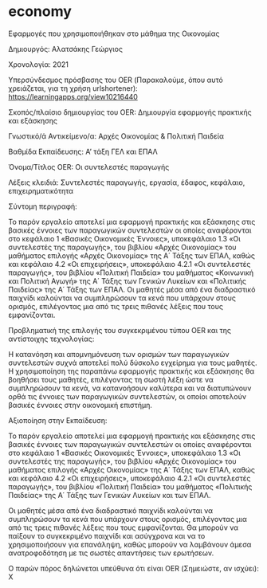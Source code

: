 # economy
Εφαρμογές που χρησιμοποιήθηκαν στο μάθημα της Οικονομίας

Δημιουργός: Αλατσάκης Γεώργιος

Χρονολογία: 2021

Υπερσύνδεσμος πρόσβασης του OER (Παρακαλούμε, όπου αυτό χρειάζεται, για τη χρήση urlshortener): 
https://learningapps.org/view10216440

Σκοπός/πλαίσιο δημιουργίας του OER: Δημιουργία εφαρμογής πρακτικής και εξάσκησης

Γνωστικό/ά Αντικείμενο/α: Αρχές Οικονομίας & Πολιτική Παιδεία

Βαθμίδα Εκπαίδευσης: Α’ τάξη ΓΕΛ και ΕΠΑΛ 

Όνομα/Τίτλος OER: Οι συντελεστές παραγωγής

Λέξεις κλειδιά:  Συντελεστές παραγωγής, εργασία, έδαφος, κεφάλαιο, επιχειρηματικότητα 

Σύντομη περιγραφή:

Το παρόν εργαλείο αποτελεί μια εφαρμογή πρακτικής και εξάσκησης στις βασικές έννοιες των παραγωγικών συντελεστών οι οποίες αναφέρονται στο κεφάλαιο 1 «Βασικές Οικονομικές Έννοιες», υποκεφάλαιο 1.3 «Οι συντελεστές της παραγωγής», του βιβλίου «Αρχές Οικονομίας» του μαθήματος επιλογής «Αρχές Οικονομίας» της Α΄ Τάξης των ΕΠΑΛ, καθώς και κεφάλαιο 4.2 «Οι επιχειρήσεις», υποκεφάλαιο 4.2.1 «Οι συντελεστές παραγωγής», του βιβλίου «Πολιτική Παιδεία» του μαθήματος «Κοινωνική και Πολιτική Αγωγή» της Α΄ Τάξης των Γενικών Λυκείων και «Πολιτικής Παιδείας» της Α΄ Τάξης των ΕΠΑΛ.  Οι μαθητές μέσα από ένα διαδραστικό παιχνίδι καλούνται να συμπληρώσουν τα κενά που υπάρχουν στους ορισμός, επιλέγοντας μια από τις τρεις πιθανές λέξεις που τους εμφανίζονται. 

Προβληματική της επιλογής του συγκεκριμένου τύπου OER και της αντίστοιχης τεχνολογίας: 

Η κατανόηση και απομνημόνευση των ορισμών των παραγωγικών συντελεστών συχνά αποτελεί πολύ δύσκολο εγχείρημα για τους μαθητές. Η χρησιμοποίηση της παραπάνω εφαρμογής πρακτικής και εξάσκησης θα βοηθήσει τους μαθητές, επιλέγοντας τη σωστή λέξη ώστε να συμπληρώσουν τα κενά, να κατανοήσουν καλύτερα και να διατυπώνουν ορθά τις έννοιες των παραγωγικών συντελεστών, οι οποίοι αποτελούν βασικές έννοιες στην οικονομική επιστήμη.

Αξιοποίηση στην Εκπαίδευση: 

Το παρόν εργαλείο αποτελεί μια εφαρμογή πρακτικής και εξάσκησης στις βασικές έννοιες των παραγωγικών συντελεστών οι οποίες αναφέρονται στο κεφάλαιο 1 «Βασικές Οικονομικές Έννοιες», υποκεφάλαιο 1.3 «Οι συντελεστές της παραγωγής», του βιβλίου «Αρχές Οικονομίας» του μαθήματος επιλογής «Αρχές Οικονομίας» της Α΄ Τάξης των ΕΠΑΛ, καθώς και κεφάλαιο 4.2 «Οι επιχειρήσεις», υποκεφάλαιο 4.2.1 «Οι συντελεστές παραγωγής», του βιβλίου «Πολιτική Παιδεία» του μαθήματος  «Πολιτικής Παιδείας» της Α΄ Τάξης των Γενικών Λυκείων και των ΕΠΑΛ. 

Οι μαθητές μέσα από ένα διαδραστικό παιχνίδι καλούνται να συμπληρώσουν τα κενά που υπάρχουν στους ορισμός, επιλέγοντας μια από τις τρεις πιθανές λέξεις που τους εμφανίζονται. Θα μπορούν να παίξουν το συγκεκριμένο παιχνίδι και ασύγχρονα και να το χρησιμοποιήσουν για επανάληψη, καθώς μπορούν να λαμβάνουν άμεσα ανατροφοδότηση με τις σωστές απαντήσεις των ερωτήσεων.


Ο παρών πόρος δηλώνεται υπεύθυνα ότι είναι OER (Σημειώστε, αν ισχύει): X   
